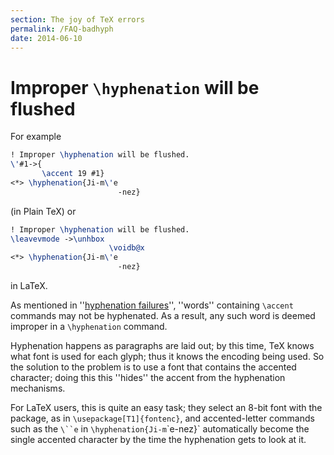```yaml
---
section: The joy of TeX errors
permalink: /FAQ-badhyph
date: 2014-06-10
---
```


# Improper `\hyphenation` will be flushed

For example
```latex
! Improper \hyphenation will be flushed.
\'#1->{
       \accent 19 #1}
<*> \hyphenation{Ji-m\'e
                        -nez}
```
(in Plain TeX) or
```latex
! Improper \hyphenation will be flushed.
\leavevmode ->\unhbox 
                      \voidb@x 
<*> \hyphenation{Ji-m\'e
                        -nez}
```
in LaTeX.

As mentioned in
  ''[hyphenation failures](FAQ-nohyph.md)'',
''words'' containing `\accent` commands may not be hyphenated.  As
a result, any such word is deemed improper in a `\hyphenation`
command.

Hyphenation happens as paragraphs are laid out; by this time, TeX
knows what font is used for each glyph; thus it knows the encoding
being used.  So the solution to the problem is to use a font that
contains the accented character; doing this this ''hides'' the accent
from the hyphenation mechanisms.

For LaTeX users, this is quite an easy task; they select an 8-bit
font with the package, as in `\usepackage[T1]{fontenc}`, and
accented-letter commands such as the `\``e` in
`\hyphenation{Ji-m`\`e-nez}` automatically become the
single accented character by the time the hyphenation gets to look at
it.

